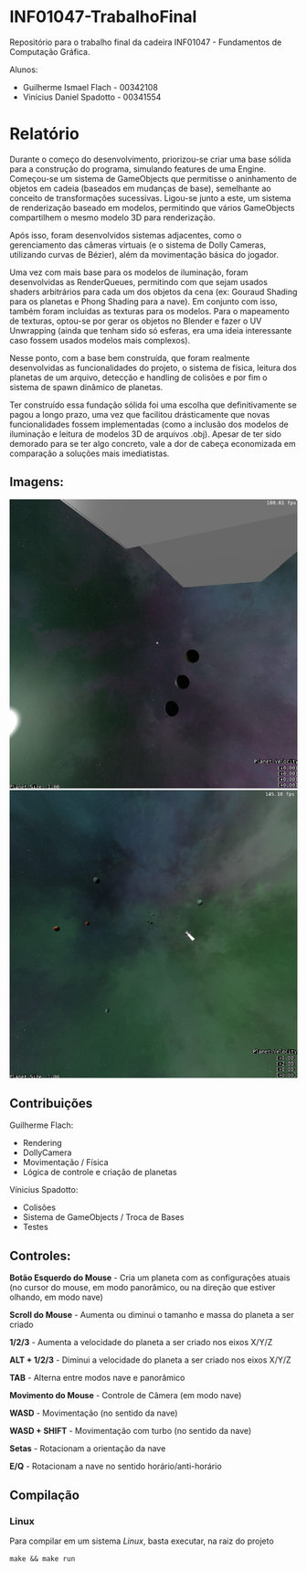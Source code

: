 # INF01047-TrabalhoFinal

Repositório para o trabalho final da cadeira INF01047 - Fundamentos de Computação Gráfica.

Alunos:

- Guilherme Ismael Flach - 00342108
- Vinícius Daniel Spadotto - 00341554

# Relatório

Durante o começo do desenvolvimento, priorizou-se criar uma base sólida para a construção do programa, simulando features de uma Engine. Começou-se um sistema de GameObjects que permitisse o aninhamento de objetos em cadeia (baseados em mudanças de base), semelhante ao conceito de transformações sucessivas. Ligou-se junto a este, um sistema de renderização baseado em modelos, permitindo que vários GameObjects compartilhem o mesmo modelo 3D para renderização.

Após isso, foram desenvolvidos sistemas adjacentes, como o gerenciamento das câmeras virtuais (e o sistema de Dolly Cameras, utilizando curvas de Bézier), além da movimentação básica do jogador.

Uma vez com mais base para os modelos de iluminação, foram desenvolvidas as RenderQueues, permitindo com que sejam usados shaders arbitrários para cada um dos objetos da cena (ex: Gouraud Shading para os planetas e Phong Shading para a nave). Em conjunto com isso, também foram incluidas as texturas para os modelos. Para o mapeamento de texturas, optou-se por gerar os objetos no Blender e fazer o UV Unwrapping (ainda que tenham sido só esferas, era uma ideia interessante caso fossem usados modelos mais complexos).

Nesse ponto, com a base bem construída, que foram realmente desenvolvidas as funcionalidades do projeto, o sistema de física, leitura dos planetas de um arquivo, detecção e handling de colisões e por fim o sistema de spawn dinâmico de planetas.

Ter construído essa fundação sólida foi uma escolha que definitivamente se pagou a longo prazo, uma vez que facilitou drásticamente que novas funcionalidades fossem implementadas (como a inclusão dos modelos de iluminação e leitura de modelos 3D de arquivos .obj). Apesar de ter sido demorado para se ter algo concreto, vale a dor de cabeça economizada em comparação a soluções mais imediatistas.

## Imagens:

![Demonstração 1](https://github.com/Guilherme-Flach/INF01047-TrabalhoFinal/blob/main/Demo1.png?raw=true)
![Demonstração 2](https://github.com/Guilherme-Flach/INF01047-TrabalhoFinal/blob/main/Demo2.png?raw=true)

## Contribuições

Guilherme Flach:

- Rendering
- DollyCamera
- Movimentação / Física
- Lógica de controle e criação de planetas

Vínicius Spadotto:

- Colisões
- Sistema de GameObjects / Troca de Bases
- Testes

## Controles:

**Botão Esquerdo do Mouse** - Cria um planeta com as configurações atuais (no cursor do mouse, em modo panorâmico, ou na direção que estiver olhando, em modo nave)

**Scroll do Mouse** - Aumenta ou diminui o tamanho e massa do planeta a ser criado

**1/2/3** - Aumenta a velocidade do planeta a ser criado nos eixos X/Y/Z

**ALT + 1/2/3** - Diminui a velocidade do planeta a ser criado nos eixos X/Y/Z

**TAB** - Alterna entre modos nave e panorâmico

**Movimento do Mouse** - Controle de Câmera (em modo nave)

**WASD** - Movimentação (no sentido da nave)

**WASD + SHIFT** - Movimentação com turbo (no sentido da nave)

**Setas** - Rotacionam a orientação da nave

**E/Q** - Rotacionam a nave no sentido horário/anti-horário

## Compilação

### Linux

Para compilar em um sistema _Linux_, basta executar, na raiz do projeto

    make && make run
